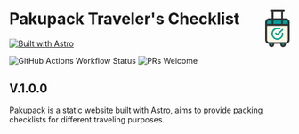 # Pakupack Traveler's Checklist <img src="public/pakupack.png" align="right" valign="center" alt="pakupack logo" height="68px">
[![Built with Astro](https://astro.badg.es/v2/built-with-astro/small.svg)](https://astro.build)

![GitHub Actions Workflow Status](https://img.shields.io/github/actions/workflow/status/Jing-Gu/pakupack/.github%2Fworkflows%2Fdeploy.yml?branch=gh-page&event=push&logo=github)
![PRs Welcome](https://img.shields.io/badge/PRs-welcome-brightgreen.svg?style=flat-square)

## V.1.0.0
Pakupack is a static website built with Astro, aims to provide packing checklists for different traveling purposes.